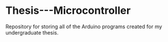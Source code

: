 # Thesis---Microcontroller
Repository for storing all of the Arduino programs created for my undergraduate thesis.
